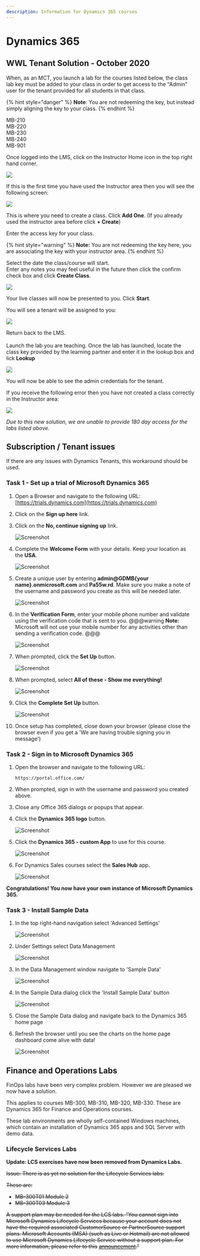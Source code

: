 ```yaml
---
description: Information for Dynamics 365 courses
---
```


# Dynamics 365

## WWL Tenant Solution - October 2020

When, as an MCT, you launch a lab for the courses listed below, the class lab key must be added to your class in order to get access to the "Admin" user for the tenant provided for all students in that class.

{% hint style="danger" %}
**Note**: You are not redeeming the key, but instead simply aligning the key to your class.
{% endhint %}

MB-210   
MB-220  
MB-230   
MB-240  
MB-901  
  
Once logged into the LMS, click on the Instructor Home icon in the top right hand corner.

![](../.gitbook/assets/image%20%2832%29.png)

If this is the first time you have used the Instructor area then you will see the following screen:

![](../.gitbook/assets/image%20%283%29.png)

This is where you need to create a class. Click **Add One**. \(If you already used the instructor area before click **+ Create**\)

Enter the access key for your class.

{% hint style="warning" %}
**Note:** You are not redeeming the key here, you are associating the key with your instructor area.
{% endhint %}

Select the date the class/course will start.  
Enter any notes you may feel useful in the future then click the confirm check box and click **Create Class**.

![](../.gitbook/assets/image%20%28123%29.png)

Your live classes will now be presented to you. Click **Start**.

You will see a tenant will be assigned to you:

![](../.gitbook/assets/image%20%28122%29.png)

Return back to the LMS.[  
](../usinglabs/shadowing-users.md)  
Launch the lab you are teaching.  Once the lab has launched, locate the class key provided by the learning partner and enter it in the lookup box and lick **Lookup**

![](../.gitbook/assets/image%20%28121%29.png)

You will now be able to see the admin credentials for the tenant.

If you receive the following error then you have not created a class correctly in the Instructor area:

![](../.gitbook/assets/image%20%28124%29.png)

  
_Due to this new solution, we are unable to provide 180 day access for the labs listed above._

## Subscription / Tenant issues

If there are any issues with Dynamics Tenants, this workaround should be used.

### Task 1 - Set up a trial of Microsoft Dynamics 365

1. Open a Browser and navigate to the following URL:  [https://trials.dynamics.com](https://trials.dynamics.com)

2. Click on the **Sign up here** link. 
3. Click on the **No, continue signing up** link.

   ![Screenshot](https://godeployblob.blob.core.windows.net//labguideimages/MB-900T01/All-Modules/b1577903-3994-47cb-9a82-6eb24f083232.png)

4. Complete the **Welcome Form** with your details. Keep your location as the **USA**.

   ![Screenshot](https://godeployblob.blob.core.windows.net//labguideimages/MB-900T01/All-Modules/13c14147-2d63-49d8-aa0c-637fc338646b.png)

5. Create a unique user by entering **admin@GDMB{your name}.onmicrosoft.com** and **Pa55w.rd**. Make sure you make a note of the username and password you create as this will be needed later.

   ![Screenshot](https://godeployblob.blob.core.windows.net//labguideimages/MB-900T01/All-Modules/d6927b49-f2b6-4eec-9349-8c150d722f33.png)

6. In the **Verification Form**, enter your mobile phone number and validate using the verification code that is sent to you. @@@warning **Note:** Microsoft will not use your mobile number for any activities other than sending a verification code. @@@

   ![Screenshot](https://godeployblob.blob.core.windows.net//labguideimages/MB-900T01/All-Modules/2ca968d5-4e5c-4b57-a702-ec8fdf2f3b86.png)

7. When prompted, click the **Set Up** button.

   ![Screenshot](https://godeployblob.blob.core.windows.net//labguideimages/MB-900T01/All-Modules/3299ca65-1d0e-4f3a-803e-b18ddb00e5cb.png)

8. When prompted, select **All of these - Show me everything!**

   ![Screenshot](https://godeployblob.blob.core.windows.net//labguideimages/MB-900T01/All-Modules/3f68a4e2-7ddb-459e-b63a-e88d32a4bf34.png)

9. Click the **Complete Set Up** button.

   ![Screenshot](https://godeployblob.blob.core.windows.net//labguideimages/MB-900T01/All-Modules/0b36c725-72e3-4909-86f9-02831e81ea11.png)

10. Once setup has completed, close down your browser \(please close the browser even if you get a 'We are having trouble signing you in message'\)

### Task 2 - Sign in to Microsoft Dynamics 365

1. Open the browser and navigate to the following URL:

   ```text
   https://portal.office.com/
   ```

2. When prompted, sign in with the username and password you created above.
3. Close any Office 365 dialogs or popups that appear.
4. Click the **Dynamics 365 logo** button.

   ![Screenshot](https://godeployblob.blob.core.windows.net//labguideimages/MB-900T01/All-Modules/ba1de471-44f9-411f-8653-d453ae42f1b8.png)

5. Click the **Dynamics 365 - custom App** to use for this course.

   ![Screenshot](https://godeployblob.blob.core.windows.net//labguideimages/MB-900T01/All-Modules/9a48e7d6-0a92-4f40-bc70-d1e1fe776a08.png)

6. For Dynamics Sales courses select the **Sales Hub** app.

   ![Screenshot](https://godeployblob.blob.core.windows.net//labguideimages/MB-900T01/All-Modules/cea048d0-9b8c-414c-b391-bef8db401abe.png)

**Congratulations! You now have your own instance of Microsoft Dynamics 365.** 

### Task 3 - Install Sample Data

1. In the top right-hand navigation select 'Advanced Settings'

   ![Screenshot](https://godeployblob.blob.core.windows.net//labguideimages/M55250A/All-Labs/1025610c-e222-477b-9c79-0dccabe8841f.png)

2. Under Settings select Data Management

   ![Screenshot](https://godeployblob.blob.core.windows.net//labguideimages/M55250A/All-Labs/1dc91f51-8bee-44e1-b2e8-96f00934c39c.png)

3. In the Data Management window navigate to 'Sample Data'

   ![Screenshot](https://godeployblob.blob.core.windows.net//labguideimages/M55250A/All-Labs/0eb16e8a-3ebe-4ef5-b888-40bd25a4378c.png)

4. In the Sample Data dialog click the 'Install Sample Data' button

   ![Screenshot](https://godeployblob.blob.core.windows.net//labguideimages/M55250A/All-Labs/5fdfceb0-8fca-4bbd-b207-6b406dbf239d.png)

5. Close the Sample Data dialog and navigate back to the Dynamics 365 home page
6. Refresh the browser until you see the charts on the home page dashboard come alive with data!

   ![Screenshot](https://godeployblob.blob.core.windows.net//labguideimages/M55250A/All-Labs/4011aa96-e750-427a-9ef1-b9a7ef46f33e.png)

## Finance and Operations Labs

FinOps labs have been very complex problem. However we are pleased we now have a solution.

This applies to courses MB-300, MB-310, MB-320, MB-330. These are Dynamics 365 for Finance and Operations courses.

These lab environments are wholly self-contained Windows machines, which contain an installation of Dynamics 365 apps and SQL Server with demo data.

### Lifecycle Services Labs

**Update: LCS exercises have now been removed from Dynamics Labs.**

~~Issue: There is as yet no solution for the Lifecycle Services labs.~~

~~These are:~~

* ~~MB-300T01 Module 2~~
* ~~MB-300T03 Module 3~~

~~A support plan may be needed for the LCS labs. “You cannot sign into Microsoft Dynamics Lifecycle Services because your account does not have the required associated CustomerSource or PartnerSource support plans. Microsoft Accounts \(MSA\) \(such as Live or Hotmail\) are not allowed to use Microsoft Dynamics Lifecycle Service without a support plan. For more information, please refer to this~~ [~~announcement~~](https://cloudblogs.microsoft.com/dynamics365/it/2018/03/14/upcoming-change-april-15-2018-only-azure-active-directory-users-will-be-allowed-to-create-prospective-presales-projects-in-lcs/?source=lcs)~~.”~~

